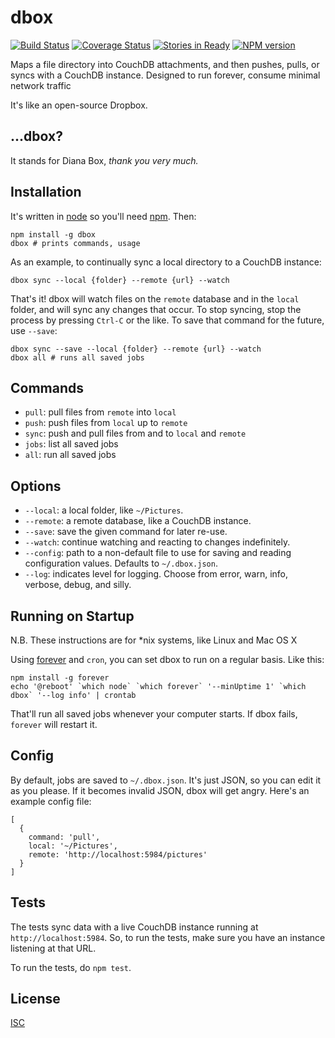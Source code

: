 # dbox

[![Build Status](https://secure.travis-ci.org/garbados/dbox.png?branch=master)](http://travis-ci.org/garbados/dbox)
[![Coverage Status](https://coveralls.io/repos/garbados/dbox/badge.png)](https://coveralls.io/r/garbados/dbox)
[![Stories in Ready](https://badge.waffle.io/garbados/dbox.png?label=ready)](http://waffle.io/garbados/dbox)
[![NPM version](https://badge.fury.io/js/dbox.png)](http://badge.fury.io/js/dbox)

Maps a file directory into CouchDB attachments, and then pushes, pulls, or syncs with a CouchDB instance. Designed to run forever, consume minimal network traffic

It's like an open-source Dropbox.

## ...dbox?

It stands for Diana Box, *thank you very much.*

## Installation

It's written in [node](https://nodejs.org) so you'll need [npm](https://www.npmjs.com/). Then:

    npm install -g dbox
    dbox # prints commands, usage

As an example, to continually sync a local directory to a CouchDB instance:

    dbox sync --local {folder} --remote {url} --watch

That's it! dbox will watch files on the `remote` database and in the `local` folder, and will sync any changes that occur. To stop syncing, stop the process by pressing `Ctrl-C` or the like. To save that command for the future, use `--save`:

    dbox sync --save --local {folder} --remote {url} --watch
    dbox all # runs all saved jobs

## Commands

* `pull`: pull files from `remote` into `local`
* `push`: push files from `local` up to `remote`
* `sync`: push and pull files from and to `local` and `remote`
* `jobs`: list all saved jobs
* `all`: run all saved jobs

## Options

* `--local`: a local folder, like `~/Pictures`.
* `--remote`: a remote database, like a CouchDB instance.
* `--save`: save the given command for later re-use.
* `--watch`: continue watching and reacting to changes indefinitely.
* `--config`: path to a non-default file to use for saving and reading configuration values. Defaults to `~/.dbox.json`.
* `--log`: indicates level for logging. Choose from error, warn, info, verbose, debug, and silly.

## Running on Startup

N.B. These instructions are for *nix systems, like Linux and Mac OS X

Using [forever](https://github.com/nodejitsu/forever) and `cron`, you can set dbox to run on a regular basis. Like this:

    npm install -g forever
    echo '@reboot' `which node` `which forever` '--minUptime 1' `which dbox` '--log info' | crontab

That'll run all saved jobs whenever your computer starts. If dbox fails, `forever` will restart it.

## Config

By default, jobs are saved to `~/.dbox.json`. It's just JSON, so you can edit it as you please. If it becomes invalid JSON, dbox will get angry. Here's an example config file:

    [
      {
        command: 'pull',
        local: '~/Pictures',
        remote: 'http://localhost:5984/pictures'
      }
    ]

## Tests

The tests sync data with a live CouchDB instance running at `http://localhost:5984`. So, to run the tests, make sure you have an instance listening at that URL.

To run the tests, do `npm test`.

## License

[ISC](https://opensource.org/licenses/ISC)

